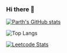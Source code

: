 ### Hi there 👋

<!--
**Parth152004/Parth152004** is a ✨ _special_ ✨ repository because its `README.md` (this file) appears on your GitHub profile.

Here are some ideas to get you started:

- 🔭 I’m currently working on ...
- 🌱 I’m currently learning ...
- 👯 I’m looking to collaborate on ...
- 🤔 I’m looking for help with ...
- 💬 Ask me about ...
- 📫 How to reach me: ...
- 😄 Pronouns: ...
- ⚡ Fun fact: ...
-->



[![Parth's GitHub stats](https://github-readme-stats.vercel.app/api?username=Parth152004)](https://github.com/Parth152004/github-readme-stats)

![Top Langs](https://github-readme-stats.vercel.app/api/top-langs/?username=Parth152004&hide_progress=true)


[![Leetcode Stats](https://leetcard.jacoblin.cool/parth0023)](https://leetcode.com/parth0023)
